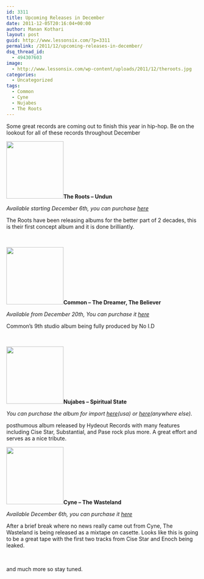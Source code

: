 ```yaml
---
id: 3311
title: Upcoming Releases in December
date: 2011-12-05T20:16:04+00:00
author: Manan Kothari
layout: post
guid: http://www.lessonsix.com/?p=3311
permalink: /2011/12/upcoming-releases-in-december/
dsq_thread_id:
  - 494307603
image:
  - http://www.lessonsix.com/wp-content/uploads/2011/12/theroots.jpg
categories:
  - Uncategorized
tags:
  - Common
  - Cyne
  - Nujabes
  - The Roots
---
```

Some great records are coming out to finish this year in hip-hop. Be on the lookout for all of these records throughout December

<!--more-->

[<img class="alignleft size-thumbnail wp-image-3339" title="The_Roots-Undun_b" src="http://www.lessonsix.com/wp-content/uploads/2011/12/The_Roots-Undun_b-150x150.jpg" alt="" width="150" height="150" />](http://www.lessonsix.com/wp-content/uploads/2011/12/The_Roots-Undun_b.jpg)**The Roots &#8211; Undun**
  
_Available starting December 6th, you can purchase [here](http://itunes.apple.com/us/preorder/undun/id478474811)_

The Roots have been releasing albums for the better part of 2 decades, this is their first concept album and it is done brilliantly.

&nbsp;

[<img class="alignleft size-thumbnail wp-image-3340" title="Common-The-Dreamer-The-Believer-Cover-Album-Art-Tracklist-Official-Release-Date-500x500" src="http://www.lessonsix.com/wp-content/uploads/2011/12/Common-The-Dreamer-The-Believer-Cover-Album-Art-Tracklist-Official-Release-Date-500x500-150x150.jpg" alt="" width="150" height="150" />](http://www.lessonsix.com/wp-content/uploads/2011/12/Common-The-Dreamer-The-Believer-Cover-Album-Art-Tracklist-Official-Release-Date-500x500.jpg)**Common &#8211; The Dreamer, The Believer**
  
_Available from December 20th, You can purchase it [here](http://itunes.apple.com/us/preorder/the-dreamer-the-believer/id481503790)_

Common&#8217;s 9th studio album being fully produced by No I.D

&nbsp;

[<img class="alignleft size-thumbnail wp-image-3341" title="Nujabes-Spiritual-State" src="http://www.lessonsix.com/wp-content/uploads/2011/12/Nujabes-Spiritual-State1-150x150.jpg" alt="" width="150" height="150" />](http://www.lessonsix.com/wp-content/uploads/2011/12/Nujabes-Spiritual-State1.jpg)**Nujabes &#8211; Spiritual State**
  
_You can purchase the album for import [here](http://www.yesasia.com/us/1025091115-0-0-0-en/info.html)(usa) or [here](http://www.yesasia.com/global/spiritual-state-japan-version/1025091115-0-0-0-en/info.html)(anywhere else)._

posthumous album released by Hydeout Records with many features including Cise Star, Substantial, and Pase rock plus more. A great effort and serves as a nice tribute.

[<img class="alignleft size-thumbnail wp-image-3342" title="Cyne-Wasteland-Volume-1-290x290" src="http://www.lessonsix.com/wp-content/uploads/2011/12/Cyne-Wasteland-Volume-1-290x290-150x150.jpg" alt="" width="150" height="150" />](http://www.lessonsix.com/wp-content/uploads/2011/12/Cyne-Wasteland-Volume-1-290x290.jpg)**Cyne &#8211; The Wasteland**
  
_Available December 6th, you can purchase it [here](http://hometapes.tumblr.com/post/11953493777/cyne-wasteland-vol-1-out-12-6-11-exclusive)_

After a brief break where no news really came out from Cyne, The Wasteland is being released as a mixtape on casette. Looks like this is going to be a great tape with the first two tracks from Cise Star and Enoch being leaked.

&nbsp;

and much more so stay tuned.